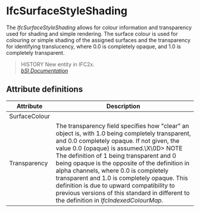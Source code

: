 IfcSurfaceStyleShading
======================
The _IfcSurfaceStyleShading_ allows for colour information and transparency
used for shading and simple rendering. The surface colour is used for
colouring or simple shading of the assigned surfaces and the transparency for
identifying translucency, where 0.0 is completely opaque, and 1.0 is
completely transparent.  
  
> HISTORY  New entity in IFC2x.  
[ _bSI
Documentation_](https://standards.buildingsmart.org/IFC/DEV/IFC4_2/FINAL/HTML/schema/ifcpresentationappearanceresource/lexical/ifcsurfacestyleshading.htm)


Attribute definitions
---------------------
| Attribute     | Description                                                                                                                                                                                                                                                                                                                                                                                                                                                                                                             |
|---------------|-------------------------------------------------------------------------------------------------------------------------------------------------------------------------------------------------------------------------------------------------------------------------------------------------------------------------------------------------------------------------------------------------------------------------------------------------------------------------------------------------------------------------|
| SurfaceColour |                                                                                                                                                                                                                                                                                                                                                                                                                                                                                                                         |
| Transparency  | The transparency field specifies how "clear" an object is, with 1.0 being completely transparent, and 0.0 completely opaque. If not given, the value 0.0 (opaque) is assumed.\X\0D> NOTE  The definition of 1 being transparent and 0 being opaque is the opposite of the definition in alpha channels, where 0.0 is completely transparent and 1.0 is completely opaque. This definition is due to upward compatibility to previous versions of this standard in different to the definition in _IfcIndexedColourMap_. |

